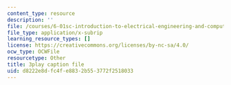 ```yaml
---
content_type: resource
description: ''
file: /courses/6-01sc-introduction-to-electrical-engineering-and-computer-science-i-spring-2011/d8222e8dfc4fe8832b553772f2518033_l0tUtVRhmDs.srt
file_type: application/x-subrip
learning_resource_types: []
license: https://creativecommons.org/licenses/by-nc-sa/4.0/
ocw_type: OCWFile
resourcetype: Other
title: 3play caption file
uid: d8222e8d-fc4f-e883-2b55-3772f2518033
---
```

